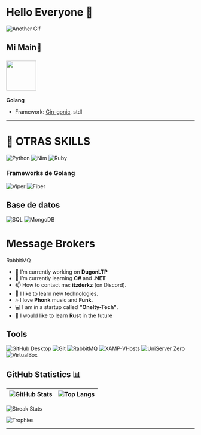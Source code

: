 # Hello Everyone 👋

![Another Gif](https://media.giphy.com/media/L8K62iTDkzGX6/giphy.gif)


## Mi Main🚀

### <img src="https://cdn.jsdelivr.net/gh/devicons/devicon/icons/go/go-original-wordmark.svg" width="80"/>
**Golang**

- Framework: [Gin-gonic](https://gin-gonic.com/), stdl

---


# 🚀 OTRAS SKILLS

![Python](https://img.shields.io/badge/-Python-3776AB?style=flat&logo=python&logoColor=white)
![Nim](https://img.shields.io/badge/-Nim-FFE953?style=flat&logo=nim&logoColor=white)
![Ruby](https://img.shields.io/badge/-Ruby-CC342D?style=flat&logo=ruby&logoColor=white)

### Frameworks de Golang
![Viper](https://img.shields.io/badge/-Viper-00ADD8?style=flat&logo=go&logoColor=white)
![Fiber](https://img.shields.io/badge/-Fiber-00ADD8?style=flat&logo=fiber&logoColor=white)

## Base de datos
![SQL](https://img.shields.io/badge/-SQL-4479A1?style=flat&logo=mysql&logoColor=white)
![MongoDB](https://img.shields.io/badge/-MongoDB-47A248?style=flat&logo=mongodb&logoColor=white)

# Message Brokers

RabbitMQ

- 🔭 I’m currently working on **DugonLTP**
- 🌱 I’m currently learning **C#** and **.NET**
- 📫 How to contact me: **itzderkz** (on Discord).
- 🙂 I like to learn new technologies.
- 🎶 I love **Phonk** music and **Funk**.
- 💻 I am in a startup called **"Onelty-Tech"**.
- 💯 I would like to learn **Rust** in the future


## Tools
![GitHub Desktop](https://img.shields.io/badge/-GitHub%20Desktop-181717?style=flat&logo=github&logoColor=white)
![Git](https://img.shields.io/badge/-Git-F05032?style=flat&logo=git&logoColor=white)
![RabbitMQ](https://img.shields.io/badge/-RabbitMQ-FF6600?style=flat&logo=rabbitmq&logoColor=white)
![XAMP-VHosts](https://img.shields.io/badge/%20XAMP-VHost%20-blue)
![UniServer Zero](https://img.shields.io/badge/-UniServer%20Zero-0078D4?style=flat&logo=windows&logoColor=white)
![VirtualBox](https://img.shields.io/badge/-VirtualBox-183A61?style=flat&logo=virtualbox&logoColor=white)

## GitHub Statistics 📊

| ![GitHub Stats](https://github-readme-stats.vercel.app/api?username=ZDerkzx&show_icons=true&count_private=true) | ![Top Langs](https://github-readme-stats.vercel.app/api/top-langs/?username=ZDerkzx&layout=compact) |
| :-------------------------------------------------------------------------------------------------------------: | :------------------------------------------------------------------------------------------------: |

![Streak Stats](https://github-readme-streak-stats.herokuapp.com/?user=ZDerkzx&theme=dark)

![Trophies](https://github-profile-trophy.vercel.app/?username=ZDerkzx&theme=darkhub)

---
